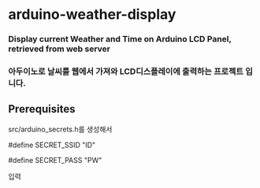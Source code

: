 # arduino-weather-display

### Display current Weather and Time on Arduino LCD Panel, retrieved from web server
### 아두이노로 날씨를 웹에서 가져와 LCD디스플레이에 출력하는 프로젝트 입니다.


## Prerequisites
src/arduino_secrets.h를 생성해서 

#define SECRET_SSID "ID"

#define SECRET_PASS "PW"

입력
